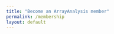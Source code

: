 ```yaml
---
title: "Become an ArrayAnalysis member"
permalink: /membership
layout: default
---
```

<br>
<br>
<div class="ml-embedded" data-form="zSXJTP"></div>
<br>




